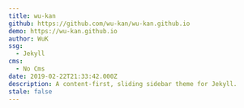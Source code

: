 ```yaml
---
title: wu-kan
github: https://github.com/wu-kan/wu-kan.github.io
demo: https://wu-kan.github.io
author: WuK
ssg:
  - Jekyll
cms:
  - No Cms
date: 2019-02-22T21:33:42.000Z
description: A content-first, sliding sidebar theme for Jekyll.
stale: false
---
```

